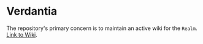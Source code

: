 # Verdantia
The repository's primary concern is to maintain an active wiki for the `Realm`. [Link to Wiki](https://github.com/Lankyadventurer/Verdantia/wiki).

